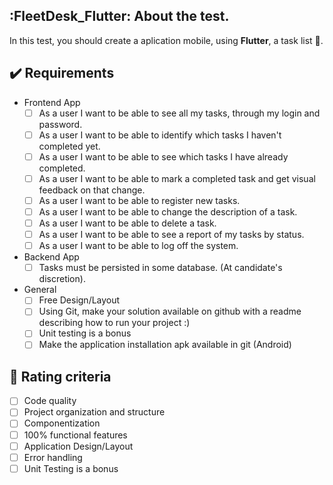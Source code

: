 ## :FleetDesk_Flutter: About the test.
In this test, you should create a aplication mobile, using **Flutter**, a task list :scroll:.

## :heavy_check_mark: Requirements

* Frontend App 
   * [ ] As a user I want to be able to see all my tasks, through my login and password.
   * [ ] As a user I want to be able to identify which tasks I haven't completed yet.
   * [ ] As a user I want to be able to see which tasks I have already completed.
   * [ ] As a user I want to be able to mark a completed task and get visual feedback on that change.
   * [ ] As a user I want to be able to register new tasks.
   * [ ] As a user I want to be able to change the description of a task.
   * [ ] As a user I want to be able to delete a task.
   * [ ] As a user I want to be able to see a report of my tasks by status.
   * [ ] As a user I want to be able to log off the system.
  
* Backend App
   * [ ] Tasks must be persisted in some database. (At candidate's discretion).

* General
   * [ ] Free Design/Layout
   * [ ] Using Git, make your solution available on github with a readme describing how to run your project :)
   * [ ] Unit testing is a bonus
   * [ ] Make the application installation apk available in git (Android)

## :green_heart: Rating criteria

* [ ] Code quality
* [ ] Project organization and structure
* [ ] Componentization
* [ ] 100% functional features
* [ ] Application Design/Layout
* [ ] Error handling
* [ ] Unit Testing is a bonus
